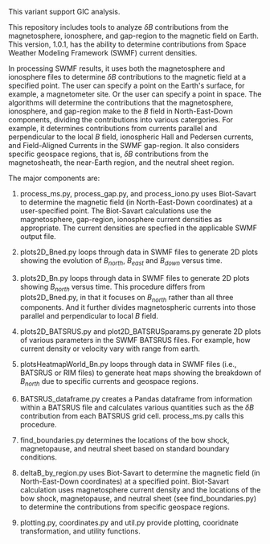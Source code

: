 
This variant support GIC analysis.

This repository includes tools to analyze $\delta B$ contributions from the magnetosphere, 
ionosphere, and gap-region to the magnetic field on Earth.  This version, 1.0.1, has 
the ability to determine contributions from Space Weather Modeling Framework
(SWMF) current densities.

In processing SWMF results, it uses both the magnetosphere and ionosphere files 
to determine $\delta B$ contributions to the magnetic field at a specified point. 
The user can specify a point on the Earth's surface, for example, a magnetometer 
site. Or the user can specify a point in space.  The algorithms will determine 
the contributions that the magnetosphere, ionosphere, and gap-region make to the 
$B$ field in North-East-Down components, dividing the contributions into 
various catergories.  For example, it determines contributions from currents 
parallel and perpendicular to the local $B$ field, ionospheric Hall and Pedersen 
currents, and Field-Aligned Currents in the SWMF gap-region.  It also considers
specific geospace regions, that is, $\delta B$ contributions from the magnetosheath,
the near-Earth region, and the neutral sheet region.

The major components are:

1. process_ms.py, process_gap.py, and process_iono.py uses Biot-Savart to 
determine the magnetic field (in North-East-Down coordinates) at a user-specified 
point.  The Biot-Savart calculations use the magnetosphere, gap-region, ionosphere 
current densities as appropriate. The current densities are specfied in the 
applicable SWMF output file. 

2. plots2D_Bned.py loops through data in SWMF files to generate 
2D plots showing the evolution of $B_{north}$, $B_{east}$ and $B_{down}$ versus 
time.  

3. plots2D_Bn.py loops through data in SWMF files to generate 2D 
plots showing $B_{north}$ versus time.  This procedure differs from plots2D_Bned.py,
in that it focuses on $B_{north}$ rather than all three components.  And it 
further divides magnetospheric currents into those parallel and perpendicular to 
local $B$ field.  

5. plots2D_BATSRUS.py and plot2D_BATSRUSparams.py generate 2D plots of 
various parameters in the SWMF BATSRUS files. For example, how current density or 
velocity vary with range from earth.  

6. plotsHeatmapWorld_Bn.py loops through data in SWMF files (i.e., BATSRUS or 
RIM files) to generate heat maps showing the breakdown of $B_{north}$ due to specific
currents and geospace regions.  

7. BATSRUS_dataframe.py creates a Pandas dataframe from information within a 
BATSRUS file and calculates various quantities such as the $\delta B$ contribution 
from each BATSRUS grid cell.  process_ms.py calls this procedure.

8. find_boundaries.py determines the locations of the bow shock, 
magnetopause, and neutral sheet based on standard boundary conditions.

9. deltaB_by_region.py uses Biot-Savart to determine the magnetic field 
(in North-East-Down coordinates) at a specified point.  Biot-Savart calculation 
uses magnetosphere current density and the locations of the bow shock, magnetopause, 
and neutral sheet (see find_boundaries.py) to determine the contributions from 
specific geospace regions.

10. plotting.py, coordinates.py and util.py provide plotting, cooridnate 
transformation, and utility functions. 

